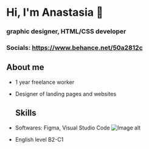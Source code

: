 # Hi, I'm Anastasia 👋
### graphic designer, HTML/CSS developer
### Socials: https://www.behance.net/50a2812c

## About me
* 1 year freelance worker
* Designer of landing pages and websites

  ## Skills
* Softwares: Figma, Visual Studio Code
  ![Image alt](https://github.com/designerfrom-spb/main/raw/designerfrom-spb/img/figma.png)
* English level B2-C1
<!--
**designerfrom-spb/designerfrom-spb** is a ✨ _special_ ✨ repository because its `README.md` (this file) appears on your GitHub profile.

Here are some ideas to get you started:

- 🔭 I’m currently working on ...
- 🌱 I’m currently learning ...
- 👯 I’m looking to collaborate on ...
- 🤔 I’m looking for help with ...
- 💬 Ask me about ...
- 📫 How to reach me: ...
- 😄 Pronouns: ...
- ⚡ Fun fact: ...
-->

